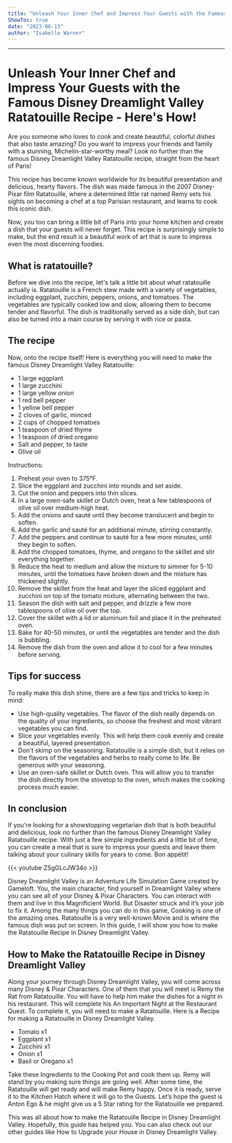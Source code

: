 ```yaml
---
title: "Unleash Your Inner Chef and Impress Your Guests with the Famous Disney Dreamlight Valley Ratatouille Recipe - Here's How!"
ShowToc: true 
date: "2023-06-13"
author: "Isabelle Warner"
---
```

*****
# Unleash Your Inner Chef and Impress Your Guests with the Famous Disney Dreamlight Valley Ratatouille Recipe - Here's How!

Are you someone who loves to cook and create beautiful, colorful dishes that also taste amazing? Do you want to impress your friends and family with a stunning, Michelin-star-worthy meal? Look no further than the famous Disney Dreamlight Valley Ratatouille recipe, straight from the heart of Paris!

This recipe has become known worldwide for its beautiful presentation and delicious, hearty flavors. The dish was made famous in the 2007 Disney-Pixar film Ratatouille, where a determined little rat named Remy sets his sights on becoming a chef at a top Parisian restaurant, and learns to cook this iconic dish.

Now, you too can bring a little bit of Paris into your home kitchen and create a dish that your guests will never forget. This recipe is surprisingly simple to make, but the end result is a beautiful work of art that is sure to impress even the most discerning foodies.

## What is ratatouille?

Before we dive into the recipe, let's talk a little bit about what ratatouille actually is. Ratatouille is a French stew made with a variety of vegetables, including eggplant, zucchini, peppers, onions, and tomatoes. The vegetables are typically cooked low and slow, allowing them to become tender and flavorful. The dish is traditionally served as a side dish, but can also be turned into a main course by serving it with rice or pasta.

## The recipe

Now, onto the recipe itself! Here is everything you will need to make the famous Disney Dreamlight Valley Ratatouille:

- 1 large eggplant
- 1 large zucchini
- 1 large yellow onion
- 1 red bell pepper
- 1 yellow bell pepper
- 2 cloves of garlic, minced
- 2 cups of chopped tomatoes
- 1 teaspoon of dried thyme
- 1 teaspoon of dried oregano
- Salt and pepper, to taste
- Olive oil

Instructions:

1. Preheat your oven to 375°F.
2. Slice the eggplant and zucchini into rounds and set aside.
3. Cut the onion and peppers into thin slices.
4. In a large oven-safe skillet or Dutch oven, heat a few tablespoons of olive oil over medium-high heat.
5. Add the onions and sauté until they become translucent and begin to soften.
6. Add the garlic and sauté for an additional minute, stirring constantly.
7. Add the peppers and continue to sauté for a few more minutes, until they begin to soften.
8. Add the chopped tomatoes, thyme, and oregano to the skillet and stir everything together.
9. Reduce the heat to medium and allow the mixture to simmer for 5-10 minutes, until the tomatoes have broken down and the mixture has thickened slightly.
10. Remove the skillet from the heat and layer the sliced eggplant and zucchini on top of the tomato mixture, alternating between the two.
11. Season the dish with salt and pepper, and drizzle a few more tablespoons of olive oil over the top.
12. Cover the skillet with a lid or aluminum foil and place it in the preheated oven.
13. Bake for 40-50 minutes, or until the vegetables are tender and the dish is bubbling.
14. Remove the dish from the oven and allow it to cool for a few minutes before serving.

## Tips for success

To really make this dish shine, there are a few tips and tricks to keep in mind:

- Use high-quality vegetables. The flavor of the dish really depends on the quality of your ingredients, so choose the freshest and most vibrant vegetables you can find.
- Slice your vegetables evenly. This will help them cook evenly and create a beautiful, layered presentation.
- Don't skimp on the seasoning. Ratatouille is a simple dish, but it relies on the flavors of the vegetables and herbs to really come to life. Be generous with your seasoning.
- Use an oven-safe skillet or Dutch oven. This will allow you to transfer the dish directly from the stovetop to the oven, which makes the cooking process much easier.

## In conclusion

If you're looking for a showstopping vegetarian dish that is both beautiful and delicious, look no further than the famous Disney Dreamlight Valley Ratatouille recipe. With just a few simple ingredients and a little bit of time, you can create a meal that is sure to impress your guests and leave them talking about your culinary skills for years to come. Bon appétit!

{{< youtube ZSgGLcJW34o >}} 



Disney Dreamlight Valley is an Adventure Life Simulation Game created by Gameloft. You, the main character, find yourself in Dreamlight Valley where you can see all of your Disney & Pixar Characters. You can interact with them and live in this Magnificient World. But Disaster struck and it’s your job to fix it. Among the many things you can do in this game, Cooking is one of the amazing ones. Ratatouille is a very well-known Movie and is where the famous dish was put on screen. In this guide, I will show you how to make the Ratatouille Recipe in Disney Dreamlight Valley.
 
## How to Make the Ratatouille Recipe in Disney Dreamlight Valley
 

 
Along your journey through Disney Dreamlight Valley, you will come across many Disney & Pixar Characters. One of them that you will meet is Remy the Rat from Ratatouille. You will have to help him make the dishes for a night in his restaurant. This will complete his An Important Night at the Restaurant Quest. To complete it, you will need to make a Ratatouille. Here is a Recipe for making a Ratatouille in Disney Dreamlight Valley.
 
- Tomato x1
 - Eggplant x1
 - Zucchini x1
 - Onion x1
 - Basil or Oregano x1

 
Take these Ingredients to the Cooking Pot and cook them up. Remy will stand by you making sure things are going well. After some time, the Ratatouille will get ready and will make Remy happy. Once it is ready, serve it to the Kitchen Hatch where it will go to the Guests. Let’s hope the guest is Anton Ego & he might give us a 5 Star rating for the Ratatouille we prepared.
 
This was all about how to make the Ratatouille Recipe in Disney Dreamlight Valley. Hopefully, this guide has helped you. You can also check out our other guides like How to Upgrade your House in Disney Dreamlight Valley.




